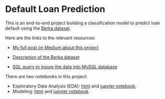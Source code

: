 # Default Loan Prediction

This is an end-to-end project building a classification model to predict loan default using the [Berka dataset](https://relational.fit.cvut.cz/dataset/Financial).

Here are the links to the relevant resources:

- [My full post on Medium about this project](https://medium.com/@zhouxu_ds/loan-default-prediction-an-end-to-end-ml-project-with-real-bank-data-part-1-1405f7aecb9e)

- [Description of the Berka dataset](https://github.com/zhouxu-ds/ds-projects/blob/master/loan_default_prediction/data/data_description.pdf)
- [SQL query to insure the data into MySQL database](https://github.com/zhouxu-ds/ds-projects/blob/master/loan_default_prediction/import_data.sql)

There are two notebooks in this project:

- Exploratory Data Analysis (EDA): [html](https://htmlpreview.github.io/?https://github.com/zhouxu-ds/ds-projects/blob/master/loan_default_prediction/html/EDA.html)  and [jupyter notebook](https://github.com/zhouxu-ds/ds-projects/blob/master/loan_default_prediction/notebook/EDA.ipynb).
- Modeling: [html](https://htmlpreview.github.io/?https://github.com/zhouxu-ds/ds-projects/blob/master/loan_default_prediction/html/modeling.html)  and [jupyter notebook](https://github.com/zhouxu-ds/ds-projects/blob/master/loan_default_prediction/notebook/modeling.ipynb).

